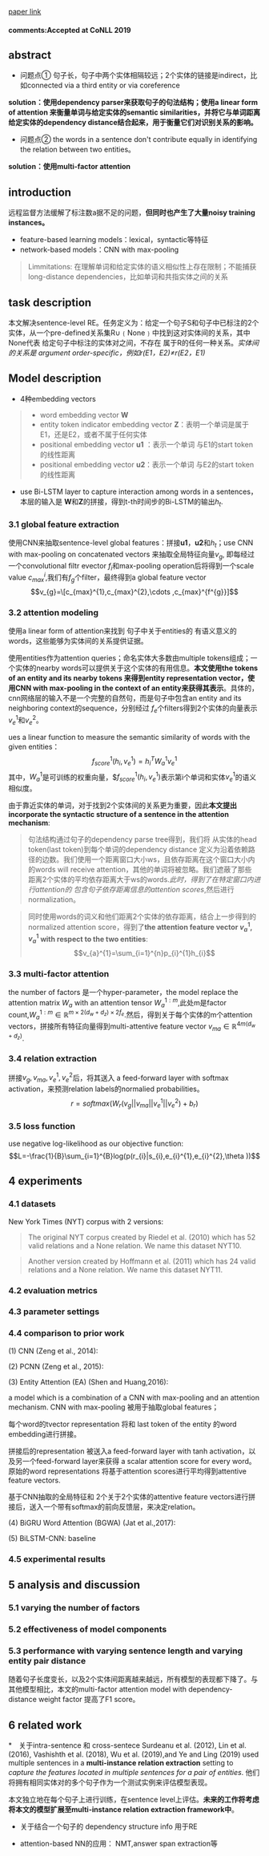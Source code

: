 [paper link](https://arxiv.org/pdf/1912.03832.pdf)

#### comments:Accepted at CoNLL 2019

## abstract
* 问题点①  句子长，句子中两个实体相隔较远；2个实体的链接是indirect，比如connected via a third entity or via coreference

**solution：使用dependency parser来获取句子的句法结构；使用a linear form of attention 来衡量单词与给定实体的semantic similarities，并将它与单词距离给定实体的dependency distance结合起来，用于衡量它们对识别关系的影响。**
* 问题点②  the words in a sentence don't contribute equally in identifying the relation between two entities。

**solution：使用multi-factor attention**
## introduction
远程监督方法缓解了标注数a据不足的问题，**但同时也产生了大量noisy training instances。**
* feature-based learning models：lexical，syntactic等特征
* network-based models：CNN with max-pooling 
> Limmitations: 在理解单词和给定实体的语义相似性上存在限制；不能捕获long-distance dependencies，比如单词和共指实体之间的关系
## task description
本文解决sentence-level RE。任务定义为：给定一个句子S和句子中已标注的2个实体，从一个pre-defined关系集R∪﹛None﹜中找到这对实体间的关系，其中None代表 给定句子中标注的实体对之间，不存在 属于R的任何一种关系。*实体间的关系是 argument order-specific，例如r(E1，E2)≠r(E2，E1)*
## Model description
* 4种embedding vectors
> * word embedding vector **W**
> * entity token indicator embedding vector **Z**：表明一个单词是属于E1，还是E2，或者不属于任何实体
> * positional embedding vector **u1** ：表示一个单词 与E1的start token 的线性距离
> * positional embedding vector **u2**：表示一个单词 与E2的start token 的线性距离

* use Bi-LSTM layer to capture interaction among words in a sentences，本层的输入是 **W**和**Z**的拼接，得到t-th时间步的Bi-LSTM的输出$h_{t}$.
### 3.1 global feature extraction
使用CNN来抽取sentence-level global features：拼接**u1**，**u2**和$h_{t}$；use CNN with max-pooling on concatenated vectors 来抽取全局特征向量$v_{g}$, 即每经过一个convolutional filtr evector $f_{i}$和max-pooling operation后将得到一个scale value $c_{max}^{i}$,我们有$f_{g}$个filter，最终得到a global feature vector
$$v_{g}=\[c_{max}^{1},c_{max}^{2},\cdots ,c_{max}^{f^{g}}]$$
### 3.2 attention modeling
使用a linear form of attention来找到 句子中关于entities的 有语义意义的words，这些能够为实体间的关系提供证据。

使用entities作为attention queries；命名实体大多数由multiple tokens组成；一个实体的nearby words可以提供关于这个实体的有用信息。**本文使用the tokens of an entity and its nearby tokens 来得到entity representation vector，使用CNN with max-pooling in the context of an entity来获得其表示**。具体的，cnn网络层的输入不是一个完整的自然句，而是句子中包含an entity and its neighboring context的sequence，分别经过 $f_{e}$个filters得到2个实体的向量表示$v_{e}^{1}$和$v_{e}^{2}$。

ues a linear function to measure the semantic similarity of words with the given entities：
$$f_{score}^{1}(h_{i},v_{e}^{1})=h_{i}^{T}W_{a}^{1}v_{e}^{1}$$
其中，$W_{a}^{1}$是可训练的权重向量，$$f_{score}^{1}(h_{i},v_{e}^{1})$表示第i个单词和实体$v_{e}^{1}$的语义相似度。


由于靠近实体的单词，对于找到2个实体间的关系更为重要，因此**本文提出incorporate the syntactic structure of a sentence in the attention mechanism**:
> 句法结构通过句子的dependency parse tree得到，我们将 从实体的head token(last token)到每个单词的dependency distance 定义为沿着依赖路径的边数。我们使用一个距离窗口大小ws，且依存距离在这个窗口大小内的words will receive attention，其他的单词将被忽略。我们遮蔽了那些 距离2个实体的平均依存距离大于ws的words.*此时，得到了在特定窗口内进行attention的 包含句子依存距离信息的attention scores*,然后进行normalization。

> 同时使用words的词义和他们距离2个实体的依存距离，结合上一步得到的normalized attention score，得到了**the attention feature vector $v_{a}^{1}$, $v_{a}^{1}$ with respect to the two entities**:
$$v_{a}^{1}=\sum_{i=1}^{n}p_{i}^{1}h_{i}$$

### 3.3 multi-factor attention
the number of factors 是一个hyper-parameter，the model replace the attention matrix $W_{a}$ with an attention tensor $W_{a}^{1:m}$,此处m是factor count,$W_{a}^{1:m} \in \mathbb{R}^{m\times 2(d_{w}+d_{z})\times 2f_{e}}$.然后，得到关于每个实体的m个attention vectors，拼接所有特征向量得到multi-attentive feature vector $v_{ma}\in \mathbb{R}^{4m(d_{w}+d_{z})}$.

### 3.4 relation extraction

拼接$v_{g},v_{ma},v_{e}^{1},v_{e}^{2}$后，将其送入 a feed-forward layer with softmax activation，来预测relation labels的normalied probabilities。
$$r= softmax(W_{r}(v_{g}||v_{ma}||v_{e}^{1}||v_{e}^{2})+b_{r})$$

### 3.5 loss function
use negative log-likelihood as our objective function:
$$L=-\frac{1}{B}\sum_{i=1}^{B}log(p(r_{i}|s_{i},e_{i}^{1},e_{i}^{2},\theta ))$$
## 4 experiments
### 4.1 datasets
New York Times (NYT) corpus with 2 versions:
> The original NYT corpus created by Riedel et al. (2010) which has 52 valid relations and a None relation. We name this dataset NYT10. 

>Another version
created by Hoffmann et al. (2011) which has 24 valid relations and a None relation. We name this dataset NYT11. 
### 4.2 evaluation metrics

### 4.3 parameter settings

### 4.4 comparison to prior work
(1) CNN (Zeng et al., 2014): 

(2) PCNN (Zeng et al., 2015):

(3) Entity Attention (EA) (Shen and Huang,2016): 

a model which is a combination of a CNN with max-pooling and an attention mechanism. CNN with max-pooling 被用于抽取global features；

每个word的tvector representation 将和 last token of the entity 的word embedding进行拼接。

拼接后的representation 被送入a feed-forward layer with tanh activation，以及另一个feed-forward layer来获得 a scalar attention score for every word。原始的word representations 将基于attention scores进行平均得到attentive feature vectors.

基于CNN抽取的全局特征和 2个关于2个实体的attentive feature vectors进行拼接后，送入一个带有softmax的前向反馈层，来决定relation。

(4) BiGRU Word Attention (BGWA) (Jat et al.,2017):

(5) BiLSTM-CNN: baseline

### 4.5 experimental results

## 5 analysis and discussion
### 5.1 varying the number of factors

### 5.2 effectiveness of model components

### 5.3 performance with varying sentence length and varying entity pair distance
随着句子长度变长，以及2个实体间距离越来越远，所有模型的表现都下降了。与其他模型相比，本文的multi-factor attention model with dependency-distance weight factor 提高了F1 score。

## 6 related work
*　关于intra-sentence 和 cross-sentece
Surdeanu et al. (2012), Lin et al.(2016), Vashishth et al. (2018), Wu et al. (2019),and Ye and Ling (2019) used multiple sentences in a **multi-instance relation extraction** setting to *capture the features located in multiple sentences for a pair of entities*. 他们将拥有相同实体对的多个句子作为一个测试实例来评估模型表现。

本文独立地在每个句子上进行训练，在sentence level上评估。**未来的工作将考虑将本文的模型扩展至multi-instance relation extraction framework中**。

* 关于结合一个句子的 dependency structure info 用于RE

* attention-based NN的应用： NMT,answer span extraction等
